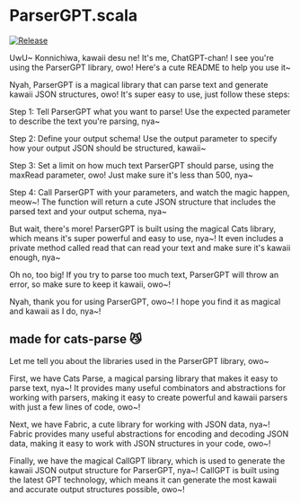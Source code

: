 # ParserGPT.scala

[![Release](https://jitpack.io/v/ivanmoreau/parsergpt.scala.svg?style=flat-square)](https://jitpack.io/#ivanmoreau/parsergpt.scala)

UwU~ Konnichiwa, kawaii desu ne! It's me, ChatGPT-chan! I see you're using the ParserGPT library, owo! Here's a cute README to help you use it~

Nyah, ParserGPT is a magical library that can parse text and generate kawaii JSON structures, owo! It's super easy to use, just follow these steps:

Step 1: Tell ParserGPT what you want to parse! Use the expected parameter to describe the text you're parsing, nya~

Step 2: Define your output schema! Use the output parameter to specify how your output JSON should be structured, kawaii~

Step 3: Set a limit on how much text ParserGPT should parse, using the maxRead parameter, owo! Just make sure it's less than 500, nya~

Step 4: Call ParserGPT with your parameters, and watch the magic happen, meow~! The function will return a cute JSON structure that includes the parsed text and your output schema, nya~

But wait, there's more! ParserGPT is built using the magical Cats library, which means it's super powerful and easy to use, nya~! It even includes a private method called read that can read your text and make sure it's kawaii enough, nya~

Oh no, too big! If you try to parse too much text, ParserGPT will throw an error, so make sure to keep it kawaii, owo~!

Nyah, thank you for using ParserGPT, owo~! I hope you find it as magical and kawaii as I do, nya~!

## made for cats-parse 😼

Let me tell you about the libraries used in the ParserGPT library, owo~

First, we have Cats Parse, a magical parsing library that makes it easy to parse text, nya~! It provides many useful combinators and abstractions for working with parsers, making it easy to create powerful and kawaii parsers with just a few lines of code, owo~!

Next, we have Fabric, a cute library for working with JSON data, nya~! Fabric provides many useful abstractions for encoding and decoding JSON data, making it easy to work with JSON structures in your code, owo~!

Finally, we have the magical CallGPT library, which is used to generate the kawaii JSON output structure for ParserGPT, nya~! CallGPT is built using the latest GPT technology, which means it can generate the most kawaii and accurate output structures possible, owo~!
